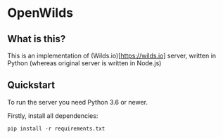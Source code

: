 # OpenWilds

## What is this?

This is an implementation of (Wilds.io)[https://wilds.io] server, written in Python (whereas original server is written in Node.js)

## Quickstart

To run the server you need Python 3.6 or newer.

Firstly, install all dependencies:

```
pip install -r requirements.txt
```
